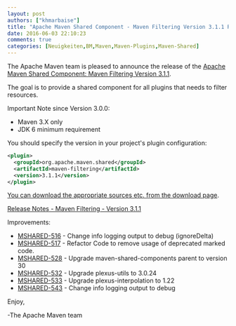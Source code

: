 ```yaml
---
layout: post
authors: ["khmarbaise"]
title: "Apache Maven Shared Component - Maven Filtering Version 3.1.1 Released"
date: 2016-06-03 22:10:23
comments: true
categories: [Neuigkeiten,BM,Maven,Maven-Plugins,Maven-Shared]
---
```

The Apache Maven team is pleased to announce the release of the 
[Apache Maven Shared Component: Maven Filtering Version 3.1.1](https://maven.apache.org/shared/maven-filtering/).

The goal is to provide a shared component for all plugins that needs to filter
resources.

Important Note since Version 3.0.0:

 * Maven 3.X only
 * JDK 6 minimum requirement

You should specify the version in your project's plugin configuration:

``` xml
<plugin>
  <groupId>org.apache.maven.shared</groupId>
  <artifactId>maven-filtering</artifactId>
  <version>3.1.1</version>
</plugin>
```

[You can download the appropriate sources etc. from the download page](https://maven.apache.org/shared/maven-filtering/download.cgi).


<!-- more -->

[Release Notes - Maven Filtering - Version 3.1.1](https://issues.apache.org/jira/secure/ReleaseNote.jspa?projectId=12317922&version=12335751)


Improvements:

 * [MSHARED-516](https://issues.apache.org/jira/browse/MSHARED-516) - Change info logging output to debug (ignoreDelta)
 * [MSHARED-517](https://issues.apache.org/jira/browse/MSHARED-517) - Refactor Code to remove usage of deprecated marked code.
 * [MSHARED-528](https://issues.apache.org/jira/browse/MSHARED-528) - Upgrade maven-shared-components parent to version 30
 * [MSHARED-532](https://issues.apache.org/jira/browse/MSHARED-532) - Upgrade plexus-utils to 3.0.24
 * [MSHARED-533](https://issues.apache.org/jira/browse/MSHARED-533) - Upgrade plexus-interpolation to 1.22
 * [MSHARED-543](https://issues.apache.org/jira/browse/MSHARED-543) - Change info logging output to debug

Enjoy,

-The Apache Maven team
